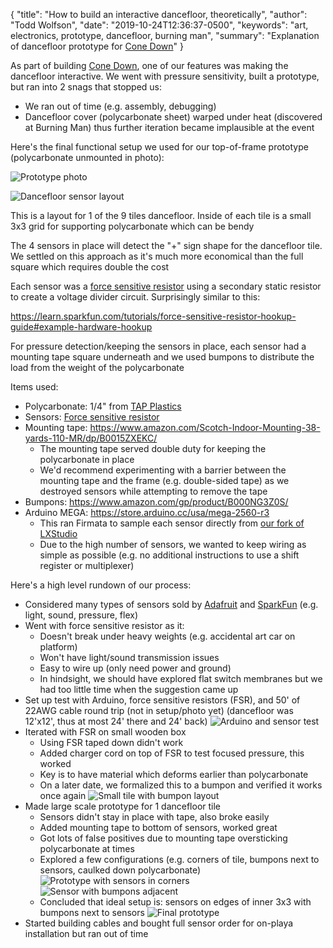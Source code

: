 {
  "title": "How to build an interactive dancefloor, theoretically",
  "author": "Todd Wolfson",
  "date": "2019-10-24T12:36:37-0500",
  "keywords": "art, electronics, prototype, dancefloor, burning man",
  "summary": "Explanation of dancefloor prototype for [Cone Down](https://twolfson.com/2019-10-24-cone-down)"
}

As part of building [Cone Down][], one of our features was making the dancefloor interactive. We went with pressure sensitivity, built a prototype, but ran into 2 snags that stopped us:

- We ran out of time (e.g. assembly, debugging)
- Dancefloor cover (polycarbonate sheet) warped under heat (discovered at Burning Man) thus further iteration became implausible at the event

[Cone Down]: https://twolfson.com/2019-10-24-cone-down

Here's the final functional setup we used for our top-of-frame prototype (polycarbonate unmounted in photo):

![Prototype photo](/public/images/articles/how-to-build-an-interactive-dancefloor-theoretically/prototype.jpg)

![Dancefloor sensor layout](/public/images/articles/how-to-build-an-interactive-dancefloor-theoretically/dancefloor-sensor-layout.svg)

This is a layout for 1 of the 9 tiles dancefloor. Inside of each tile is a small 3x3 grid for supporting polycarbonate which can be bendy

The 4 sensors in place will detect the "+" sign shape for the dancefloor tile. We settled on this approach as it's much more economical than the full square which requires double the cost

Each sensor was a [force sensitive resistor][] using a secondary static resistor to create a voltage divider circuit. Surprisingly similar to this:

https://learn.sparkfun.com/tutorials/force-sensitive-resistor-hookup-guide#example-hardware-hookup

[force sensitive resistor]: https://en.wikipedia.org/wiki/Force-sensing_resistor

For pressure detection/keeping the sensors in place, each sensor had a mounting tape square underneath and we used bumpons to distribute the load from the weight of the polycarbonate

Items used:

- Polycarbonate: 1/4" from [TAP Plastics](https://www.tapplastics.com/)
- Sensors: [Force sensitive resistor](https://www.sparkfun.com/products/9375)
- Mounting tape: https://www.amazon.com/Scotch-Indoor-Mounting-38-yards-110-MR/dp/B0015ZXEKC/
    - The mounting tape served double duty for keeping the polycarbonate in place
    - We'd recommend experimenting with a barrier between the mounting tape and the frame (e.g. double-sided tape) as we destroyed sensors while attempting to remove the tape
- Bumpons: https://www.amazon.com/gp/product/B000NG3Z0S/
- Arduino MEGA: https://store.arduino.cc/usa/mega-2560-r3
    - This ran Firmata to sample each sensor directly from [our fork of LXStudio](https://github.com/tracyscott/ConeDown)
    - Due to the high number of sensors, we wanted to keep wiring as simple as possible (e.g. no additional instructions to use a shift register or multiplexer)

Here's a high level rundown of our process:

- Considered many types of sensors sold by [Adafruit][] and [SparkFun][] (e.g. light, sound, pressure, flex)
- Went with force sensitive resistor as it:
  - Doesn't break under heavy weights (e.g. accidental art car on platform)
  - Won't have light/sound transmission issues
  - Easy to wire up (only need power and ground)
  - In hindsight, we should have explored flat switch membranes but we had too little time when the suggestion came up
- Set up test with Arduino, force sensitive resistors (FSR), and 50' of 22AWG cable round trip (not in setup/photo yet) (dancefloor was 12'x12', thus at most 24' there and 24' back)
  ![Arduino and sensor test](/public/images/articles/how-to-build-an-interactive-dancefloor-theoretically/arduino-sensor-test.jpg)
- Iterated with FSR on small wooden box
  - Using FSR taped down didn't work
  - Added charger cord on top of FSR to test focused pressure, this worked
  - Key is to have material which deforms earlier than polycarbonate
  - On a later date, we formalized this to a bumpon and verified it works once again
  ![Small tile with bumpon layout](/public/images/articles/how-to-build-an-interactive-dancefloor-theoretically/small-tile-with-bumpon.jpg)
- Made large scale prototype for 1 dancefloor tile
  - Sensors didn't stay in place with tape, also broke easily
  - Added mounting tape to bottom of sensors, worked great
  - Got lots of false positives due to mounting tape oversticking polycarbonate at times
  - Explored a few configurations (e.g. corners of tile, bumpons next to sensors, caulked down polycarbonate)
    ![Prototype with sensors in corners](/public/images/articles/how-to-build-an-interactive-dancefloor-theoretically/prototype-with-sensors-in-corners.jpg)
    ![Sensor with bumpons adjacent](/public/images/articles/how-to-build-an-interactive-dancefloor-theoretically/sensor-with-bumpons-adjacent.jpg)
  - Concluded that ideal setup is: sensors on edges of inner 3x3 with bumpons next to sensors
    ![Final prototype](/public/images/articles/how-to-build-an-interactive-dancefloor-theoretically/prototype.jpg)
- Started building cables and bought full sensor order for on-playa installation but ran out of time

[Adafruit]: https://www.adafruit.com/
[SparkFun]: https://www.sparkfun.com/
